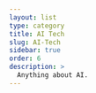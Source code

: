 ```yaml
---
layout: list
type: category
title: AI Tech
slug: AI-Tech
sidebar: true
order: 6
description: >
  Anything about AI.
---
```


